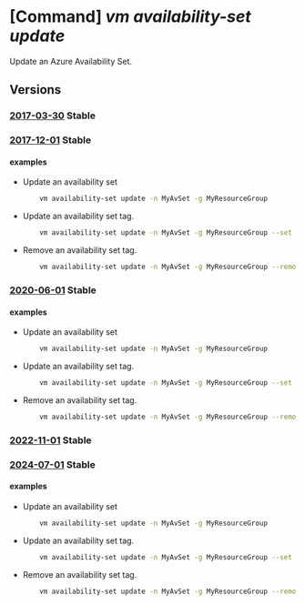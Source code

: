 # [Command] _vm availability-set update_

Update an Azure Availability Set.

## Versions

### [2017-03-30](/Resources/mgmt-plane/L3N1YnNjcmlwdGlvbnMve30vcmVzb3VyY2Vncm91cHMve30vcHJvdmlkZXJzL21pY3Jvc29mdC5jb21wdXRlL2F2YWlsYWJpbGl0eXNldHMve30=/2017-03-30.xml) **Stable**

<!-- mgmt-plane /subscriptions/{}/resourcegroups/{}/providers/microsoft.compute/availabilitysets/{} 2017-03-30 -->

### [2017-12-01](/Resources/mgmt-plane/L3N1YnNjcmlwdGlvbnMve30vcmVzb3VyY2Vncm91cHMve30vcHJvdmlkZXJzL21pY3Jvc29mdC5jb21wdXRlL2F2YWlsYWJpbGl0eXNldHMve30=/2017-12-01.xml) **Stable**

<!-- mgmt-plane /subscriptions/{}/resourcegroups/{}/providers/microsoft.compute/availabilitysets/{} 2017-12-01 -->

#### examples

- Update an availability set
    ```bash
        vm availability-set update -n MyAvSet -g MyResourceGroup
    ```

- Update an availability set tag.
    ```bash
        vm availability-set update -n MyAvSet -g MyResourceGroup --set tags.foo=value
    ```

- Remove an availability set tag.
    ```bash
        vm availability-set update -n MyAvSet -g MyResourceGroup --remove tags.foo
    ```

### [2020-06-01](/Resources/mgmt-plane/L3N1YnNjcmlwdGlvbnMve30vcmVzb3VyY2Vncm91cHMve30vcHJvdmlkZXJzL21pY3Jvc29mdC5jb21wdXRlL2F2YWlsYWJpbGl0eXNldHMve30=/2020-06-01.xml) **Stable**

<!-- mgmt-plane /subscriptions/{}/resourcegroups/{}/providers/microsoft.compute/availabilitysets/{} 2020-06-01 -->

#### examples

- Update an availability set
    ```bash
        vm availability-set update -n MyAvSet -g MyResourceGroup
    ```

- Update an availability set tag.
    ```bash
        vm availability-set update -n MyAvSet -g MyResourceGroup --set tags.foo=value
    ```

- Remove an availability set tag.
    ```bash
        vm availability-set update -n MyAvSet -g MyResourceGroup --remove tags.foo
    ```

### [2022-11-01](/Resources/mgmt-plane/L3N1YnNjcmlwdGlvbnMve30vcmVzb3VyY2Vncm91cHMve30vcHJvdmlkZXJzL21pY3Jvc29mdC5jb21wdXRlL2F2YWlsYWJpbGl0eXNldHMve30=/2022-11-01.xml) **Stable**

<!-- mgmt-plane /subscriptions/{}/resourcegroups/{}/providers/microsoft.compute/availabilitysets/{} 2022-11-01 -->

### [2024-07-01](/Resources/mgmt-plane/L3N1YnNjcmlwdGlvbnMve30vcmVzb3VyY2Vncm91cHMve30vcHJvdmlkZXJzL21pY3Jvc29mdC5jb21wdXRlL2F2YWlsYWJpbGl0eXNldHMve30=/2024-07-01.xml) **Stable**

<!-- mgmt-plane /subscriptions/{}/resourcegroups/{}/providers/microsoft.compute/availabilitysets/{} 2024-07-01 -->

#### examples

- Update an availability set
    ```bash
        vm availability-set update -n MyAvSet -g MyResourceGroup
    ```

- Update an availability set tag.
    ```bash
        vm availability-set update -n MyAvSet -g MyResourceGroup --set tags.foo=value
    ```

- Remove an availability set tag.
    ```bash
        vm availability-set update -n MyAvSet -g MyResourceGroup --remove tags.foo
    ```
